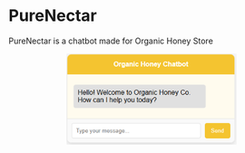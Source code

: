 # PureNectar

PureNectar is a chatbot made for Organic Honey Store

<p align="center">
  <img src="chatbot.PNG" alt="Chatbot" width="300"/>
</p>
